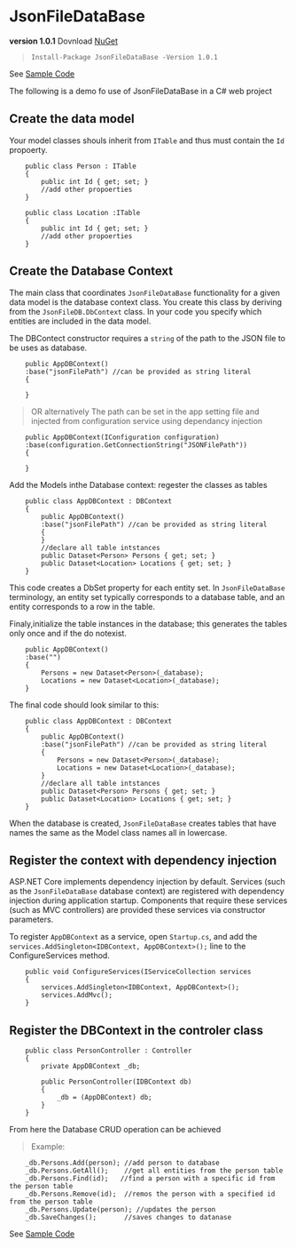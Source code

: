 # JsonFileDataBase
__version 1.0.1__
Dovnload [NuGet](https://github.com/hamzamac/Asolvi.People/tree/WithoutDBLibrary)

> `Install-Package JsonFileDataBase -Version 1.0.1 `

See [Sample Code](https://github.com/hamzamac/Asolvi.People/tree/WithoutDBLibrary)

The following is a demo fo use of JsonFileDataBase in a C# web project
## Create the data model
Your model classes shouls inherit from `ITable` and thus must contain the `Id` propoerty.
```
    public class Person : ITable
    {
        public int Id { get; set; }
        //add other propoerties
    }

    public class Location :ITable
    {
        public int Id { get; set; }
        //add other propoerties
    }
```

## Create the Database Context
The main class that coordinates `JsonFileDataBase` functionality for a given data model is the database context class. You create this class by deriving from the `JsonFileDB.DbContext` class. In your code you specify which entities are included in the data model.  

The DBContect constructor requires a `string` of the path to the JSON file to be uses as database.  

```
    public AppDBContext() 
    :base("jsonFilePath") //can be provided as string literal
    {

    }
```
>OR alternatively
The path can be set in the app setting file and injected from configuration service using dependancy injection
```
    public AppDBContext(IConfiguration configuration) 
    :base(configuration.GetConnectionString("JSONFilePath")) 
    {

    }
```
Add the Models inthe Database context: regester the classes as tables
```
    public class AppDBContext : DBContext
    { 
        public AppDBContext() 
        :base("jsonFilePath") //can be provided as string literal
        {
        }
        //declare all table intstances
        public Dataset<Person> Persons { get; set; }
        public Dataset<Location> Locations { get; set; }
    }
```
This code creates a DbSet property for each entity set. In `JsonFileDataBase` terminology, an entity set typically corresponds to a database table, and an entity corresponds to a row in the table.

Finaly,initialize the table instances in the database; this generates the tables only once and if the do notexist.
```
    public AppDBContext() 
    :base("") 
    {
        Persons = new Dataset<Person>(_database);
        Locations = new Dataset<Location>(_database);
    }
```
The final code should look similar to this:
```
    public class AppDBContext : DBContext
    { 
        public AppDBContext() 
        :base("jsonFilePath") //can be provided as string literal
        {
            Persons = new Dataset<Person>(_database);
            Locations = new Dataset<Location>(_database);
        }
        //declare all table intstances
        public Dataset<Person> Persons { get; set; }
        public Dataset<Location> Locations { get; set; }
    }
```
When the database is created, `JsonFileDataBase` creates tables that have names the same as the Model class names all in lowercase.

## Register the context with dependency injection
ASP.NET Core implements dependency injection by default. Services (such as the `JsonFileDataBase` database context) are registered with dependency injection during application startup. Components that require these services (such as MVC controllers) are provided these services via constructor parameters. 

To register `AppDBContext` as a service, open `Startup.cs`, and add the `services.AddSingleton<IDBContext, AppDBContext>();` line to the ConfigureServices method.

```
    public void ConfigureServices(IServiceCollection services
    {       
        services.AddSingleton<IDBContext, AppDBContext>();
        services.AddMvc();
    }
```

## Register the DBContext in the controler class

```
    public class PersonController : Controller
    {
        private AppDBContext _db;

        public PersonController(IDBContext db)
        {
            _db = (AppDBContext) db;
        }
    }
```

From here the Database CRUD operation can be achieved 

>Example:
```
    _db.Persons.Add(person); //add person to database
    _db.Persons.GetAll();    //get all entities from the person table
    _db.Persons.Find(id);   //find a person with a specific id from the person table
    _db.Persons.Remove(id);  //remos the person with a specified id from the person table
    _db.Persons.Update(person); //updates the person
    _db.SaveChanges();       //saves changes to datanase
```

See [Sample Code](https://github.com/hamzamac/Asolvi.People/tree/WithoutDBLibrary)
